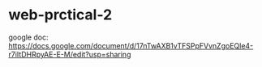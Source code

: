 # web-prctical-2

google doc: https://docs.google.com/document/d/17nTwAXB1vTFSPpFVvnZgoEQle4-r7iItDHRpyAE-E-M/edit?usp=sharing
